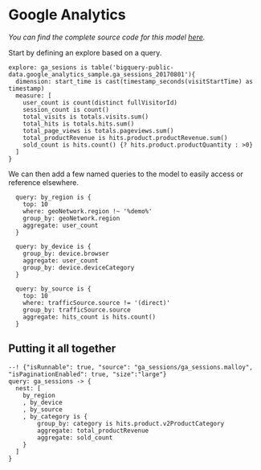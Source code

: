 # Google Analytics

_You can find the complete source code for this model [here](https://github.com/looker-open-source/malloy/blob/docs-release/samples/ga_sessions/ga_sessions.malloy)._

Start by defining an explore based on a query.

```malloy
explore: ga_sesions is table('bigquery-public-data.google_analytics_sample.ga_sessions_20170801'){
  dimension: start_time is cast(timestamp_seconds(visitStartTime) as timestamp)
  measure: [
    user_count is count(distinct fullVisitorId)
    session_count is count()
    total_visits is totals.visits.sum()
    total_hits is totals.hits.sum()
    total_page_views is totals.pageviews.sum()
    total_productRevenue is hits.product.productRevenue.sum()
    sold_count is hits.count() {? hits.product.productQuantity : >0}
  ]
}
```

We can then add a few named queries to the model to easily access or reference elsewhere.

```malloy
  query: by_region is {
    top: 10
    where: geoNetwork.region !~ '%demo%'
    group_by: geoNetwork.region
    aggregate: user_count
  }

  query: by_device is {
    group_by: device.browser
    aggregate: user_count
    group_by: device.deviceCategory
  }

  query: by_source is {
    top: 10
    where: trafficSource.source != '(direct)'
    group_by: trafficSource.source
    aggregate: hits_count is hits.count()
  }

```

## Putting it all together

```malloy
--! {"isRunnable": true, "source": "ga_sessions/ga_sessions.malloy", "isPaginationEnabled": true, "size":"large"}
query: ga_sessions -> {
  nest: [
    by_region
    , by_device
    , by_source
    , by_category is {
        group_by: category is hits.product.v2ProductCategory
        aggregate: total_productRevenue
        aggregate: sold_count
    }
  ]
}
```
